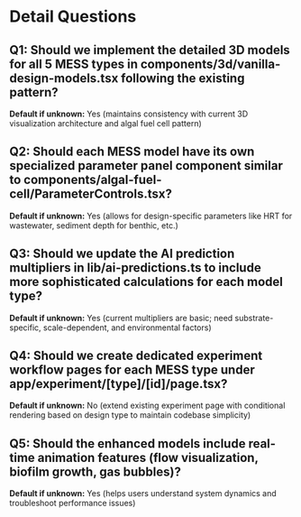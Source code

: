 # Detail Questions

## Q1: Should we implement the detailed 3D models for all 5 MESS types in components/3d/vanilla-design-models.tsx following the existing pattern?

**Default if unknown:** Yes (maintains consistency with current 3D visualization
architecture and algal fuel cell pattern)

## Q2: Should each MESS model have its own specialized parameter panel component similar to components/algal-fuel-cell/ParameterControls.tsx?

**Default if unknown:** Yes (allows for design-specific parameters like HRT for
wastewater, sediment depth for benthic, etc.)

## Q3: Should we update the AI prediction multipliers in lib/ai-predictions.ts to include more sophisticated calculations for each model type?

**Default if unknown:** Yes (current multipliers are basic; need
substrate-specific, scale-dependent, and environmental factors)

## Q4: Should we create dedicated experiment workflow pages for each MESS type under app/experiment/[type]/[id]/page.tsx?

**Default if unknown:** No (extend existing experiment page with conditional
rendering based on design type to maintain codebase simplicity)

## Q5: Should the enhanced models include real-time animation features (flow visualization, biofilm growth, gas bubbles)?

**Default if unknown:** Yes (helps users understand system dynamics and
troubleshoot performance issues)
